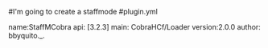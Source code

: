 #I'm going to create a staffmode
#plugin.yml


name:StaffMCobra
api: [3.2.3] 
main: CobraHCf/Loader
version:2.0.0 
author: bbyquito._.

